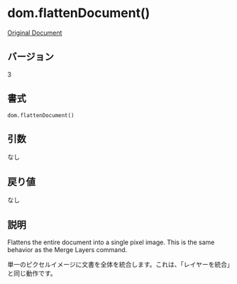 # dom.flattenDocument()

[Original Document](http://help.adobe.com/en_US/fireworks/cs/extend/WS5b3ccc516d4fbf351e63e3d1183c94856c-7d82.html)

## バージョン

3

## 書式

```
dom.flattenDocument()
```

## 引数

なし

## 戻り値

なし

## 説明

Flattens the entire document into a single pixel image. This is the same behavior as the Merge Layers command.

単一のピクセルイメージに文書を全体を統合します。これは、「レイヤーを統合」と同じ動作です。